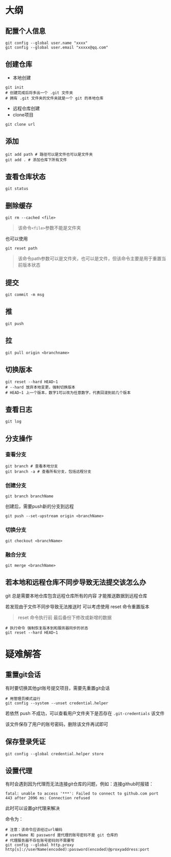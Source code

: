 # 大纲

## 配置个人信息

```shell script
git config --global user.name "xxxx"
git config --global user.email "xxxxx@qq.com"
```

## 创建仓库

- 本地创建

```shell script
git init
# 创建完成后将多出一个 .git 文件夹
# 拥有 .git 文件夹的文件夹就是一个 git 的本地仓库
```

- 远程仓库创建
- clone项目

```shell script
git clone url
```

## 添加

```shell script
git add path # 路径可以是文件也可以是文件夹
git add . # 添加仓库下所有文件
```

## 查看仓库状态

```shell script
git status
```

## 删除缓存

```shell script
git rm --cached <file>
```

> 该命令```<file>```参数不能是文件夹

也可以使用

```shell script
git reset path
```

> 该命令path参数可以是文件夹，也可以是文件，但该命令主要是用于重置当前版本状态

## 提交

```shell script
git commit -m msg
```

## 推

```shell script
git push
```

## 拉

```shell script
git pull origin <branchname>
```

## 切换版本

```shell script
git reset --hard HEAD~1
# --hard 放弃本地变更，强制切换版本
# HEAD~1 上一个版本，数字1可以改为任意数字，代表回滚到前几个版本
```

## 查看日志

```shell
git log
```

## 分支操作

### 查看分支

```shell script
git branch # 查看本地分支
git branch -a # 查看所有分支，包括远程分支
```

### 创建分支

```shell script
git branch branchName
```

创建后，需要push新的分支到远程

```shell script
git push --set-upstream origin <branchName>
```

### 切换分支

```shell script
git checkout <branchName>
```

### 融合分支

```shell script
git merge <branchName>
```

## 若本地和远程仓库不同步导致无法提交该怎么办

git 总是需要本地仓库包含远程仓库所有的内容 才能推送数据到远程仓库

若发现由于文件不同步导致无法推送时 可以考虑使用 reset 命令重置版本

> reset 命令执行前 最后备份下修改或新增的数据

```shell
# 执行命令 强制恢复版本到和服务器同步的状态
git reset --hard HEAD~1
```

# 疑难解答

## 重置git会话

有时要切换其他git账号提交项目，需要先重置git会话

```shell script
# 用管理员模式运行
git config --system --unset credential.helper
```

若依然 push 不成功，可以查看用户文件夹下是否存在 `.git-credentials` 该文件

该文件保存了用户的账号密码，删除该文件再试即可

## 保存登录凭证

```shell script
git config --global credential.helper store
```

## 设置代理

有时会遇到因为代理而无法连接git仓库的问题，例如：连接github时报错：

```shell script
fatal: unable to access '***': Failed to connect to github.com port 443 after 2096 ms: Connection refused
```

此时可以设置git代理来解决

命令为：

```shell script
# 注意：该命令应该经过url编码
# userName 和 password 是代理的账号密码不是 git 仓库的
# 代理服务器不存在账号密码则不需要写
git config --global http.proxy http[s]://userName(encoded):password(encoded)@proxyaddress:port
```
